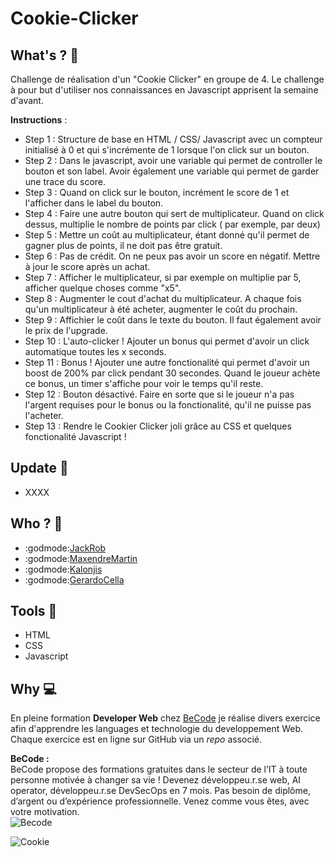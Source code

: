 # Cookie-Clicker

## **What's ? :mag_right:**
Challenge de réalisation d'un "Cookie Clicker" en groupe de 4. Le challenge à pour but d'utiliser nos connaissances en Javascript apprisent la semaine d'avant. 

**Instructions** : 
- Step 1 : Structure de base en HTML / CSS/ Javascript avec un compteur initialisé à 0 et qui s'incrémente de 1 lorsque l'on click sur un bouton. 
- Step 2 : Dans le javascript, avoir une variable qui permet de controller le bouton et son label. Avoir également une variable qui permet de garder une trace du score.
- Step 3 : Quand on click sur le bouton, incrément le score de 1 et l'afficher dans le label du bouton.
- Step 4 : Faire une autre bouton qui sert de multiplicateur. Quand on click dessus, multiplie le nombre de points par click ( par exemple, par deux)
- Step 5 : Mettre un coût au multiplicateur, étant donné qu'il permet de gagner plus de points, il ne doit pas être gratuit.
- Step 6 : Pas de crédit. On ne peux pas avoir un score en négatif. Mettre à jour le score après un achat.
- Step 7 : Afficher le multiplicateur, si par exemple on multiplie par 5, afficher quelque choses comme "x5".
- Step 8 : Augmenter le cout d'achat du multiplicateur. A chaque fois qu'un multiplicateur à été acheter, augmenter le coût du prochain. 
- Step 9 : Affichier le coût dans le texte du bouton. Il faut également avoir le prix de l'upgrade.
- Step 10 : L'auto-clicker ! Ajouter un bonus qui permet d'avoir un click automatique toutes les x seconds.
- Step 11 : Bonus ! Ajouter une autre fonctionalité qui permet d'avoir un boost de 200% par click pendant 30 secondes. Quand le joueur achète ce bonus, un timer s'affiche pour voir le temps qu'il reste.
- Step 12 : Bouton désactivé. Faire en sorte que si le joueur n'a pas l'argent requises pour le bonus ou la fonctionalité, qu'il ne puisse pas l'acheter.
- Step 13 : Rendre le Cookier Clicker joli grâce au CSS et quelques fonctionalité Javascript ! 


## **Update :scroll:**
  - XXXX

## **Who ? :busts_in_silhouette:**
- :godmode:[JackRob](https://github.com/JackRob)
- :godmode:[MaxendreMartin](https://github.com/MaxendreMartin)
- :godmode:[Kalonjis](https://github.com/kalonjis)
- :godmode:[GerardoCella](https://github.com/GerardoCella7)

## **Tools :wrench:** 
- HTML
- CSS
- Javascript

## **Why :computer:**
En pleine formation **Developer Web** chez [BeCode](https://becode.org/) je réalise divers exercice afin d'apprendre les languages et technologie du developpement Web. Chaque exercice est en ligne sur GitHub via un *repo* associé.  
 
**BeCode :**    
BeCode propose des formations gratuites dans le secteur de l’IT à toute personne motivée à changer sa vie ! Devenez développeu.r.se web, AI operator, développeu.r.se DevSecOps en 7 mois. Pas besoin de diplôme, d’argent ou d’expérience professionnelle. Venez comme vous êtes, avec votre motivation.  
![Becode](https://becode.org/app/uploads/2020/03/bc_mailsign_seal.png)

![Cookie](https://media.giphy.com/media/1ngQorBCDcUFy/giphy.gif)